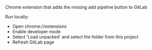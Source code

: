 Chrome extension that adds the missing add pipeline button to GitLab

Run locally:
* Open chrome://extensions
* Enable developer mode
* Select 'Load unpacked' and select the folder from this project
* Refresh GitLab page
